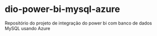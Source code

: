 # dio-power-bi-mysql-azure
Repositório do projeto de integração do power bi com banco de dados MySQL usando Azure
